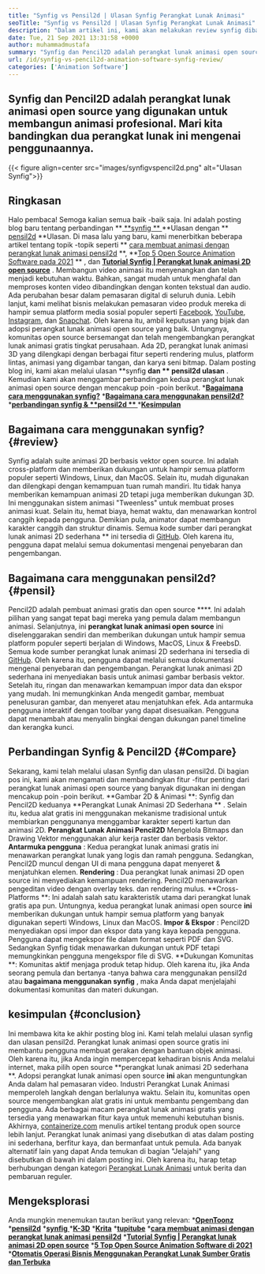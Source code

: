 ```yaml
---
title: "Synfig vs Pensil2d | Ulasan Synfig Perangkat Lunak Animasi" 
seoTitle: "Synfig vs Pensil2d | Ulasan Synfig Perangkat Lunak Animasi" 
description: "Dalam artikel ini, kami akan melakukan review synfig dibandingkan dengan ulasan pensil2d. Keduanya memimpin perangkat lunak animasi open source adalah yang di-hosting sendiri dan kaya fitur." 
date: Tue, 21 Sep 2021 13:31:58 +0000
author: muhammadmustafa
summary: "Synfig dan Pencil2D adalah perangkat lunak animasi open source yang digunakan untuk membangun animasi profesional. Mari kita bandingkan dua perangkat lunak ini mengenai penggunaannya." 
url: /id/synfig-vs-pencil2d-animation-software-synfig-review/
categories: ['Animation Software']
---
```


## Synfig dan Pencil2D adalah perangkat lunak animasi open source yang digunakan untuk membangun animasi profesional. Mari kita bandingkan dua perangkat lunak ini mengenai penggunaannya.

{{< figure align=center src="images/synfigvspencil2d.png" alt="Ulasan Synfig">}}


## Ringkasan
Halo pembaca! Semoga kalian semua baik -baik saja. Ini adalah posting blog baru tentang perbandingan **[ **synfig ** ][1]  **Ulasan dengan **  [pensil2d][2]  **Ulasan. Di masa lalu yang baru, kami menerbitkan beberapa artikel tentang topik -topik seperti **  [cara membuat animasi dengan perangkat lunak animasi pensil2d][3] **,  **[Top 5 Open Source Animation Software pada 2021][4] ** , dan  **[Tutorial Synfig | Perangkat lunak animasi 2D open source][5]**  . Membangun video animasi itu menyenangkan dan telah menjadi kebutuhan waktu. Bahkan, sangat mudah untuk menghafal dan memproses konten video dibandingkan dengan konten tekstual dan audio. Ada perubahan besar dalam pemasaran digital di seluruh dunia. Lebih lanjut, kami melihat bisnis melakukan pemasaran video produk mereka di hampir semua platform media sosial populer seperti [Facebook][6], [YouTube][7], [Instagram][8], dan [Snapchat][9].
Oleh karena itu, ambil keputusan yang bijak dan adopsi perangkat lunak animasi open source yang baik. Untungnya, komunitas open source bersemangat dan telah mengembangkan perangkat lunak animasi gratis tingkat perusahaan. Ada 2D, perangkat lunak animasi 3D yang dilengkapi dengan berbagai fitur seperti rendering mulus, platform lintas, animasi yang digambar tangan, dan karya seni bitmap. Dalam posting blog ini, kami akan melalui ulasan **synfig  **dan **  pensil2d ulasan** . Kemudian kami akan menggambar perbandingan kedua perangkat lunak animasi open source dengan mencakup poin -poin berikut.
  ***[Bagaimana cara menggunakan synfig?][10]** 
  ***[Bagaimana cara menggunakan pensil2d?][11]** 
  ***[perbandingan synfig &  **pensil2d ** ][12]** 
  ***[Kesimpulan][13]** 

## **Bagaimana cara menggunakan synfig?**    {#review}
Synfig adalah suite animasi 2D berbasis vektor open source. Ini adalah cross-platform dan memberikan dukungan untuk hampir semua platform populer seperti Windows, Linux, dan MacOS. Selain itu, mudah digunakan dan dilengkapi dengan kemampuan tuan rumah mandiri. Itu tidak hanya memberikan kemampuan animasi 2D tetapi juga memberikan dukungan 3D. Ini menggunakan sistem animasi "Tweenless" untuk membuat proses animasi kuat. Selain itu, hemat biaya, hemat waktu, dan menawarkan kontrol canggih kepada pengguna. Demikian pula, animator dapat membangun karakter canggih dan struktur dinamis. Semua kode sumber dari perangkat lunak animasi 2D sederhana ** ini tersedia di [GitHub][14]. Oleh karena itu, pengguna dapat melalui semua dokumentasi mengenai penyebaran dan pengembangan.

## Bagaimana cara menggunakan pensil2d?   {#pensil}
Pencil2D adalah pembuat animasi gratis dan open source ****. Ini adalah pilihan yang sangat tepat bagi mereka yang pemula dalam membangun animasi. Selanjutnya, ini  **perangkat lunak animasi open source**   ini diselenggarakan sendiri dan memberikan dukungan untuk hampir semua platform populer seperti berjalan di Windows, MacOS, Linux & FreebsD. Semua kode sumber perangkat lunak animasi 2D sederhana ini tersedia di [GitHub][15]. Oleh karena itu, pengguna dapat melalui semua dokumentasi mengenai penyebaran dan pengembangan. Perangkat lunak animasi 2D sederhana ini menyediakan basis untuk animasi gambar berbasis vektor. Setelah itu, ringan dan menawarkan kemampuan impor data dan ekspor yang mudah. Ini memungkinkan Anda mengedit gambar, membuat penelusuran gambar, dan menyeret atau menjatuhkan efek. Ada antarmuka pengguna interaktif dengan toolbar yang dapat disesuaikan. Pengguna dapat menambah atau menyalin bingkai dengan dukungan panel timeline dan kerangka kunci.

## Perbandingan Synfig & Pencil2D   {#Compare}
Sekarang, kami telah melalui ulasan Synfig dan ulasan pensil2d. Di bagian pos ini, kami akan mengamati dan membandingkan fitur -fitur penting dari perangkat lunak animasi open source yang banyak digunakan ini dengan mencakup poin -poin berikut.
**Gambar 2D & Animasi **: Synfig dan Pencil2D keduanya  **Perangkat Lunak Animasi 2D Sederhana ** . Selain itu, kedua alat gratis ini menggunakan mekanisme tradisional untuk membiarkan penggunanya menggambar karakter seperti kartun dan animasi 2D.  **Perangkat Lunak Animasi Pencil2D**   Mengelola Bitmaps dan Drawing Vektor menggunakan alur kerja raster dan berbasis vektor.
**Antarmuka pengguna** : Kedua perangkat lunak animasi gratis ini menawarkan perangkat lunak yang logis dan ramah pengguna. Sedangkan, Pencil2D muncul dengan UI di mana pengguna dapat menyeret & menjatuhkan elemen.
**Rendering** : Dua perangkat lunak animasi 2D open source ini menyediakan kemampuan rendering. Pencil2D menawarkan pengeditan video dengan overlay teks. dan rendering mulus.
**Cross-Platforms **: Ini adalah salah satu karakteristik utama dari perangkat lunak gratis apa pun. Untungnya, kedua perangkat lunak animasi open source  **ini**   memberikan dukungan untuk hampir semua platform yang banyak digunakan seperti Windows, Linux dan MacOS.
**Impor & Ekspor** : Pencil2D menyediakan opsi impor dan ekspor data yang kaya kepada pengguna. Pengguna dapat mengekspor file dalam format seperti PDF dan SVG. Sedangkan Synfig tidak menawarkan dukungan untuk PDF tetapi memungkinkan pengguna mengekspor file di SVG.
**Dukungan Komunitas **: Komunitas aktif menjaga produk tetap hidup. Oleh karena itu, jika Anda seorang pemula dan bertanya -tanya bahwa cara menggunakan pensil2d atau  **bagaimana menggunakan synfig**  , maka Anda dapat menjelajahi dokumentasi komunitas dan materi dukungan.

## kesimpulan   {#conclusion}
Ini membawa kita ke akhir posting blog ini. Kami telah melalui ulasan synfig dan ulasan pensil2d. Perangkat lunak animasi open source gratis ini membantu pengguna membuat gerakan dengan bantuan objek animasi. Oleh karena itu, jika Anda ingin mempercepat kehadiran bisnis Anda melalui internet, maka pilih open source **perangkat lunak animasi 2D sederhana **. Adopsi perangkat lunak animasi open source  **ini**   akan menguntungkan Anda dalam hal pemasaran video. Industri Perangkat Lunak Animasi memperoleh langkah dengan berlalunya waktu. Selain itu, komunitas open source mengembangkan alat gratis ini untuk membantu pengembang dan pengguna. Ada berbagai macam perangkat lunak animasi gratis yang tersedia yang menawarkan fitur kaya untuk memenuhi kebutuhan bisnis.
Akhirnya, [containerize.com][16] menulis artikel tentang produk open source lebih lanjut. Perangkat lunak animasi yang disebutkan di atas dalam posting ini sederhana, berfitur kaya, dan bermanfaat untuk pemula. Ada banyak alternatif lain yang dapat Anda temukan di bagian "Jelajahi" yang disebutkan di bawah ini dalam posting ini. Oleh karena itu, harap tetap berhubungan dengan kategori [Perangkat Lunak Animasi][17] untuk berita dan pembaruan reguler.

## Mengeksplorasi
Anda mungkin menemukan tautan berikut yang relevan:
  *[**OpenToonz** ][18]
  ***[pensil2d][2]** 
  *[**synfig** ][1]
  ***[K-3D][19]** 
  ***[Krita][20]** 
  ***[tupitube][21]** 
  ***[cara membuat animasi dengan perangkat lunak animasi pensil2d][3]** 
  ***[Tutorial Synfig | Perangkat lunak animasi 2D open source][5]** 
  ***[5 Top Open Source Animation Software di 2021][4]** 
  ***[Otomatis Operasi Bisnis Menggunakan Perangkat Lunak Sumber Gratis dan Terbuka][22]** 

  
[1]: https://products.containerize.com/animation-software/synfig/
[2]: https://products.containerize.com/animation-software/pencil2d/
[3]: https://blog.containerize.com/animation-software/how-to-create-animations-with-pencil2d-animation-software/
[4]: https://blog.containerize.com/animation-software/top-5-open-source-animation-software-in-2021/
[5]: https://blog.containerize.com/animation-software/synfig-tutorial-an-open-source-2d-animation-software/
[6]: https://www.facebook.com/
[7]: https://www.youtube.com/
[8]: http://instagram.com/
[9]: https://www.snapchat.com/
[10]: #review
[11]: #pencil
[12]: #compare
[13]: #Conclusion
[14]: https://github.com/synfig/synfig
[15]: https://github.com/pencil2d/pencil
[16]: https://www.containerize.com/
[17]: https://products.containerize.com/animation-software/
[18]: https://products.containerize.com/animation-software/opentoonz/
[19]: https://products.containerize.com/animation-software/k3d/
[20]: https://products.containerize.com/animation-software/krita/
[21]: https://products.containerize.com/animation-software/tupitube/
[22]: https://blog.containerize.com/blogging/automate-business-operations-using-open-source-software/
